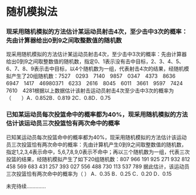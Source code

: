 # 随机模拟法

### 现采用随机模拟的方法估计某运动员射击4次，至少击中3次的概率：先由计算器给出0到9之间取整数值的随机数

现采用随机模拟的方法估计某运动员射击4次，至少击中3次的概率：先由计算器给出0到9之间取整数值的随机数，指定0、1表示没有击中目标，2、3、4、5、6、7、8、9表示击中目标，以4个随机数为一组，代表射击4次的结果，经随机模拟产生了20组随机数：7527　0293　7140　9857　0347　4373　8636　6947　1417　46980371　6233　2616　8045　6011　3661　9597　7424　7610　4281根据以上数据估计该射击运动员射击4次至少击中3次的概率为（　　）A．0.852B．0.819 2C．0.8D．0.75

### 已知某运动员每次投篮命中的概率都为40%，现采用随机模拟的方法估计该运动员三次投篮恰有两次命中的概率

已知某运动员每次投篮命中的概率都为40%，现采用随机模拟的方法估计该运动员三次投篮恰有两次命中的概率：先由计算机产生0到9之间取整数值的随机数，指定1,2,3,4表示命中，5,6,7,8,9,0表示不命中；再以三个随机数为一组，代表三次投篮的结果，经随机模拟产生了如下20组随机数：807 966 191 925 271 932 812 458 569 683 431 257 393 027 556 488 730 113 537 789 据此估计，该运动员三次投篮恰有两次命中的概率为（ ） A．0.35 B．0.25 C．0.20 D．0.15





未完待续………….